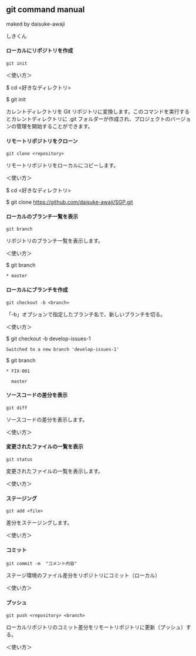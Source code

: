 ## git command manual
maked by daisuke-awaji

しきくん

#### ローカルにリポジトリを作成

```
git init
```
＜使い方＞

$ cd <好きなディレクトリ>

$ git init

カレントディレクトリを Git リポジトリに変換します。このコマンドを実行するとカレントディレクトリに .git フォルダーが作成され、プロジェクトのバージョンの管理を開始することができます。

#### リモートリポジトリをクローン

```
git clone <repository>
```

リモートリポジトリをローカルにコピーします。

＜使い方＞

$ cd <好きなディレクトリ>

$ git clone https://github.com/daisuke-awaji/SGP.git


#### ローカルのブランチ一覧を表示

```
git branch
```
リポジトリのブランチ一覧を表示します。

＜使い方＞

$ git branch

`* master`

#### ローカルにブランチを作成

```
git checkout -b <branch>
```

「-b」オプションで指定したブランチ名で、新しいブランチを切る。

＜使い方＞

$ git checkout -b develop-issues-1

`Switched to a new branch 'develop-issues-1'`

$ git branch

`* FIX-001`

`  master`


#### ソースコードの差分を表示

```
git diff
```

ソースコードの差分を表示します。

＜使い方＞

#### 変更されたファイルの一覧を表示

```
git status
```

変更されたファイルの一覧を表示します。


＜使い方＞


#### ステージング

```
git add <file>
```

差分をステージングします。

＜使い方＞


#### コミット

```
git commit -m  "コメント内容"
```

ステージ環境のファイル差分をリポジトリにコミット（ローカル）

＜使い方＞

#### プッシュ

```
git push <repository> <branch>
```

ローカルリポジトリのコミット差分をリモートリポジトリに更新（プッシュ）する。

＜使い方＞
